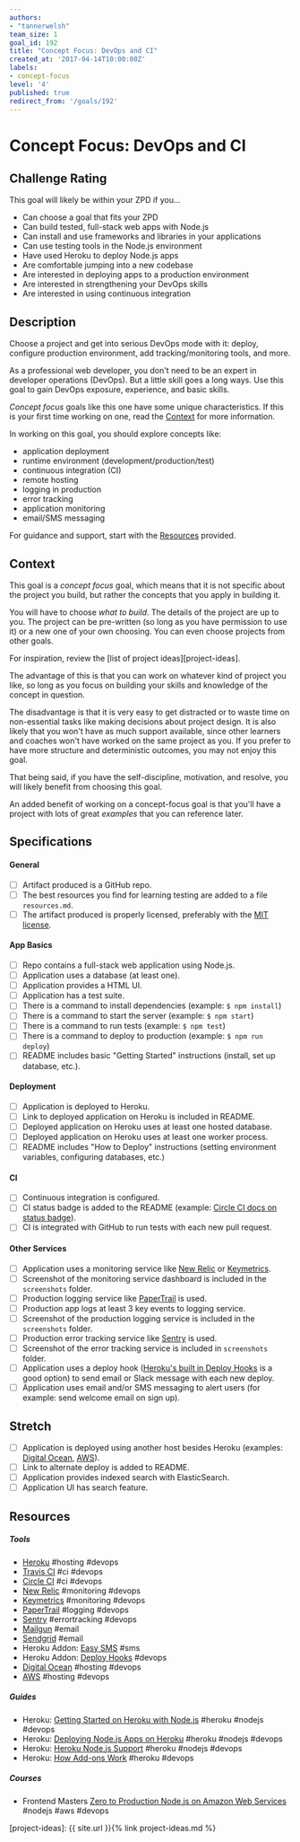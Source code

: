 ```yaml
---
authors:
- "tannerwelsh"
team_size: 1
goal_id: 192
title: "Concept Focus: DevOps and CI"
created_at: '2017-04-14T10:00:00Z'
labels:
- concept-focus
level: '4'
published: true
redirect_from: '/goals/192'
---
```


# Concept Focus: DevOps and CI

## Challenge Rating

This goal will likely be within your ZPD if you...

- Can choose a goal that fits your ZPD
- Can build tested, full-stack web apps with Node.js
- Can install and use frameworks and libraries in your applications
- Can use testing tools in the Node.js environment
- Have used Heroku to deploy Node.js apps
- Are comfortable jumping into a new codebase
- Are interested in deploying apps to a production environment
- Are interested in strengthening your DevOps skills
- Are interested in using continuous integration

## Description

Choose a project and get into serious DevOps mode with it: deploy, configure production environment, add tracking/monitoring tools, and more.

As a professional web developer, you don't need to be an expert in developer operations (DevOps). But a little skill goes a long ways. Use this goal to gain DevOps exposure, experience, and basic skills.

_Concept focus_ goals like this one have some unique characteristics. If this is your first time working on one, read the [Context](#context) for more information.

In working on this goal, you should explore concepts like:

- application deployment
- runtime environment (development/production/test)
- continuous integration (CI)
- remote hosting
- logging in production
- error tracking
- application monitoring
- email/SMS messaging

For guidance and support, start with the [Resources](#resources) provided.

## Context

This goal is a _concept focus_ goal, which means that it is not specific about the project you build, but rather the concepts that you apply in building it.

You will have to choose _what to build_. The details of the project are up to you. The project can be pre-written (so long as you have permission to use it) or a new one of your own choosing. You can even choose projects from other goals.

For inspiration, review the [list of project ideas][project-ideas].

The advantage of this is that you can work on whatever kind of project you like, so long as you focus on building your skills and knowledge of the concept in question.

The disadvantage is that it is very easy to get distracted or to waste time on non-essential tasks like making decisions about project design. It is also likely that you won't have as much support available, since other learners and coaches won't have worked on the same project as you. If you prefer to have more structure and deterministic outcomes, you may not enjoy this goal.

That being said, if you have the self-discipline, motivation, and resolve, you will likely benefit from choosing this goal.

An added benefit of working on a concept-focus goal is that you'll have a project with lots of great _examples_ that you can reference later.

## Specifications

#### General

- [ ] Artifact produced is a GitHub repo.
- [ ] The best resources you find for learning testing are added to a file `resources.md`.
- [ ] The artifact produced is properly licensed, preferably with the [MIT license][mit-license].

#### App Basics

- [ ] Repo contains a full-stack web application using Node.js.
- [ ] Application uses a database (at least one).
- [ ] Application provides a HTML UI.
- [ ] Application has a test suite.
- [ ] There is a command to install dependencies (example: `$ npm install`)
- [ ] There is a command to start the server (example: `$ npm start`)
- [ ] There is a command to run tests (example: `$ npm test`)
- [ ] There is a command to deploy to production (example: `$ npm run deploy`)
- [ ] README includes basic "Getting Started" instructions (install, set up database, etc.).

#### Deployment

- [ ] Application is deployed to Heroku.
- [ ] Link to deployed application on Heroku is included in README.
- [ ] Deployed application on Heroku uses at least one hosted database.
- [ ] Deployed application on Heroku uses at least one worker process.
- [ ] README includes "How to Deploy" instructions (setting environment variables, configuring databases, etc.)

#### CI

- [ ] Continuous integration is configured.
- [ ] CI status badge is added to the README (example: [Circle CI docs on status badge](https://circleci.com/docs/1.0/status-badges/)).
- [ ] CI is integrated with GitHub to run tests with each new pull request.

#### Other Services

- [ ] Application uses a monitoring service like [New Relic](https://newrelic.com/) or [Keymetrics](https://keymetrics.io/).
- [ ] Screenshot of the monitoring service dashboard is included in the `screenshots` folder.
- [ ] Production logging service like [PaperTrail](https://papertrailapp.com/) is used.
- [ ] Production app logs at least 3 key events to logging service.
- [ ] Screenshot of the production logging service is included in the `screenshots` folder.
- [ ] Production error tracking service like [Sentry](https://sentry.io/welcome/) is used.
- [ ] Screenshot of the error tracking service is included in `screenshots` folder.
- [ ] Application uses a deploy hook ([Heroku's built in Deploy Hooks](https://elements.heroku.com/addons/deployhooks) is a good option) to send email or Slack message with each new deploy.
- [ ] Application uses email and/or SMS messaging to alert users (for example: send welcome email on sign up).

## Stretch

- [ ] Application is deployed using another host besides Heroku (examples: [Digital Ocean](https://www.digitalocean.com/), [AWS](https://aws.amazon.com/)).
- [ ] Link to alternate deploy is added to README.
- [ ] Application provides indexed search with ElasticSearch.
- [ ] Application UI has search feature.

## Resources

##### Tools

- [Heroku](https://www.heroku.com/) #hosting #devops
- [Travis CI](https://travis-ci.org/) #ci #devops
- [Circle CI](https://circleci.com) #ci #devops
- [New Relic](https://newrelic.com/) #monitoring #devops
- [Keymetrics](https://keymetrics.io/) #monitoring #devops
- [PaperTrail](https://papertrailapp.com/) #logging #devops
- [Sentry](https://sentry.io/welcome/) #errortracking #devops
- [Mailgun](https://www.mailgun.com/) #email
- [Sendgrid](https://sendgrid.com/) #email
- Heroku Addon: [Easy SMS](https://elements.heroku.com/addons/easysms) #sms
- Heroku Addon: [Deploy Hooks](https://elements.heroku.com/addons/deployhooks) #devops
- [Digital Ocean](https://www.digitalocean.com/) #hosting #devops
- [AWS](https://aws.amazon.com/) #hosting #devops

##### Guides

- Heroku: [Getting Started on Heroku with Node.js](https://devcenter.heroku.com/articles/getting-started-with-nodejs) #heroku #nodejs #devops
- Heroku: [Deploying Node.js Apps on Heroku](https://devcenter.heroku.com/articles/deploying-nodejs) #heroku #nodejs #devops
- Heroku: [Heroku Node.js Support](https://devcenter.heroku.com/articles/nodejs-support) #heroku #nodejs #devops
- Heroku: [How Add-ons Work](https://devcenter.heroku.com/articles/how-add-ons-work) #heroku #devops

##### Courses

- Frontend Masters [Zero to Production Node.js on Amazon Web Services](https://frontendmasters.com/courses/production-node-aws/) #nodejs #aws #devops

[mit-license]: https://opensource.org/licenses/MIT
[project-ideas]: {{ site.url }}{% link project-ideas.md %}
